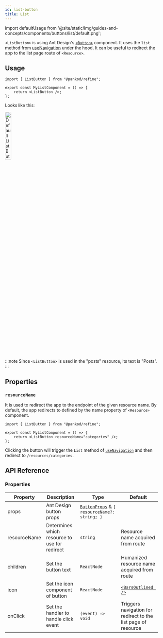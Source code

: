 ```yaml
---
id: list-button
title: List
---
```


import defaultUsage from '@site/static/img/guides-and-concepts/components/buttons/list/default.png';

`<ListButton>` is using Ant Design's [`<Button>`](https://ant.design/components/button/) component. It uses the `list` method from [useNavigation](#) under the hood. It can be useful to redirect the app to the list page route of `<Resource>`.

## Usage

```tsx
import { ListButton } from "@pankod/refine";

export const MyListComponent = () => {
    return <ListButton />;
};
```

Looks like this:

<div>
    <img  width="20%" src={defaultUsage} alt="Default List Button" />
</div>
<br/>

:::note
Since `<ListButton>` is used in the "posts" resource, its text is "Posts".
:::

## Properties

### `resourceName`

It is used to redirect the app to the endpoint of the given resource name. By default, the app redirects to defined by the name property of `<Resource>` component.

```tsx
import { ListButton } from "@pankod/refine";

export const MyListComponent = () => {
    return <ListButton resourceName="categories" />;
};
```

Clicking the button will trigger the `List` method of [`useNavigation`](#) and then redirect to `/resources/categories`.

## API Reference

### Properties

| Property     | Description                                   | Type                                                                                      | Default                                                       |
| ------------ | --------------------------------------------- | ----------------------------------------------------------------------------------------- | ------------------------------------------------------------- |
| props        | Ant Design button props                       | [`ButtonProps`](https://ant.design/components/button/#API) & `{ resourceName?: string; }` |                                                               |
| resourceName | Determines which resource to use for redirect | `string`                                                                                  | Resource name acquired from route                             |
| children     | Set the button text                           | `ReactNode`                                                                               | Humanized resource name acquired from route                   |
| icon         | Set the icon component of button              | `ReactNode`                                                                               | [`<BarsOutlined />`](https://ant.design/components/icon/)     |
| onClick      | Set the handler to handle click event         | `(event) => void`                                                                         | Triggers navigation for redirect to the list page of resource |
